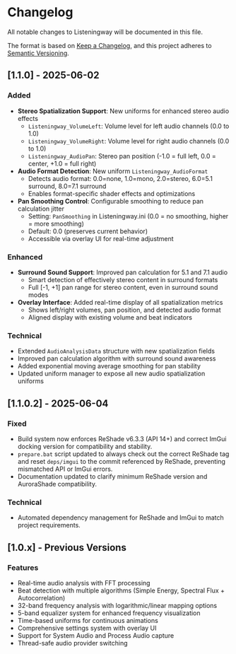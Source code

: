 # Changelog

All notable changes to Listeningway will be documented in this file.

The format is based on [Keep a Changelog](https://keepachangelog.com/en/1.0.0/),
and this project adheres to [Semantic Versioning](https://semver.org/spec/v2.0.0.html).

## [1.1.0] - 2025-06-02

### Added
- **Stereo Spatialization Support**: New uniforms for enhanced stereo audio effects
  - `Listeningway_VolumeLeft`: Volume level for left audio channels (0.0 to 1.0)
  - `Listeningway_VolumeRight`: Volume level for right audio channels (0.0 to 1.0)  
  - `Listeningway_AudioPan`: Stereo pan position (-1.0 = full left, 0.0 = center, +1.0 = full right)
- **Audio Format Detection**: New uniform `Listeningway_AudioFormat` 
  - Detects audio format: 0.0=none, 1.0=mono, 2.0=stereo, 6.0=5.1 surround, 8.0=7.1 surround
  - Enables format-specific shader effects and optimizations
- **Pan Smoothing Control**: Configurable smoothing to reduce pan calculation jitter
  - Setting: `PanSmoothing` in Listeningway.ini (0.0 = no smoothing, higher = more smoothing)
  - Default: 0.0 (preserves current behavior)
  - Accessible via overlay UI for real-time adjustment

### Enhanced
- **Surround Sound Support**: Improved pan calculation for 5.1 and 7.1 audio
  - Smart detection of effectively stereo content in surround formats
  - Full [-1, +1] pan range for stereo content, even in surround sound modes
- **Overlay Interface**: Added real-time display of all spatialization metrics
  - Shows left/right volumes, pan position, and detected audio format
  - Aligned display with existing volume and beat indicators

### Technical
- Extended `AudioAnalysisData` structure with new spatialization fields
- Improved pan calculation algorithm with surround sound awareness
- Added exponential moving average smoothing for pan stability
- Updated uniform manager to expose all new audio spatialization uniforms

## [1.1.0.2] - 2025-06-04

### Fixed
- Build system now enforces ReShade v6.3.3 (API 14+) and correct ImGui docking version for compatibility and stability.
- `prepare.bat` script updated to always check out the correct ReShade tag and reset `deps/imgui` to the commit referenced by ReShade, preventing mismatched API or ImGui errors.
- Documentation updated to clarify minimum ReShade version and AuroraShade compatibility.

### Technical
- Automated dependency management for ReShade and ImGui to match project requirements.

## [1.0.x] - Previous Versions

### Features
- Real-time audio analysis with FFT processing
- Beat detection with multiple algorithms (Simple Energy, Spectral Flux + Autocorrelation)
- 32-band frequency analysis with logarithmic/linear mapping options
- 5-band equalizer system for enhanced frequency visualization
- Time-based uniforms for continuous animations
- Comprehensive settings system with overlay UI
- Support for System Audio and Process Audio capture
- Thread-safe audio provider switching
